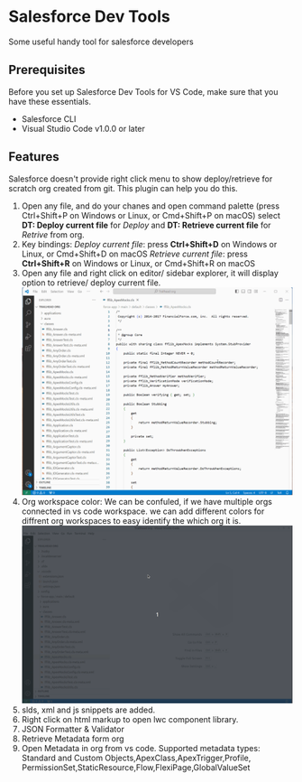 # Salesforce Dev Tools
 Some useful handy tool for salesforce developers

## Prerequisites
Before you set up Salesforce Dev Tools for VS Code, make sure that you have these essentials.
- Salesforce CLI
- Visual Studio Code v1.0.0 or later

## Features
Salesforce doesn't provide right click menu to show deploy/retrieve for scratch org created from git. This plugin can help you do this. 

1. Open any file, and do your chanes and open command palette (press Ctrl+Shift+P on Windows or Linux, or Cmd+Shift+P on macOS) select **DT: Deploy current file** for *Deploy* and **DT: Retrieve current file** for *Retrive* from org. 
2. Key bindings:
    *Deploy current file*: press **Ctrl+Shift+D** on Windows or Linux, or Cmd+Shift+D on macOS
    *Retrieve current file*: press **Ctrl+Shift+R** on Windows or Linux, or Cmd+Shift+R on macOS
3. Open any file and right click on editor/ sidebar explorer, it will display option to retrieve/ deploy current file.
![Example Deploy](https://raw.githubusercontent.com/Nagarjuna-chinthala/Salesforce-Dev-Tools/main/images/Deploy-retrieve-cmds.gif)
4. Org workspace color: We can be confuled, if we have multiple orgs connected in vs code workspace. we can add different colors for diffrent org workspaces to easy identify the which org it is.
![Example org color](https://raw.githubusercontent.com/Nagarjuna-chinthala/Salesforce-Dev-Tools/main/images/OrgWorkspaceColor.gif)
5. slds, xml and js snippets are added. 
6. Right click on html markup to open lwc component library.
7. JSON Formatter & Validator
8. Retrieve Metadata form org
9. Open Metadata in org from vs code. Supported metadata types: Standard and Custom Objects,ApexClass,ApexTrigger,Profile, PermissionSet,StaticResource,Flow,FlexiPage,GlobalValueSet